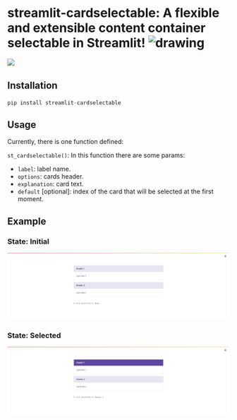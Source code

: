 # streamlit-cardselectable: A flexible and extensible content container selectable in Streamlit! <img src="https://streamlit.io/images/brand/streamlit-mark-color.png" alt="drawing" width="40"/>
<a href="https://github.com/Mathtzt/st_cardselectable"><img src="https://img.shields.io/badge/GitHub-100000?style=for-the-badge&logo=github&logoColor=white"></a>

## Installation

```python
pip install streamlit-cardselectable
```

## Usage

Currently, there is one function defined:

`st_cardselectable()`: In this function there are some params: 

* `label`: label name.
* `options`: cards header.
* `explanation`: card text.
* `default` [optional]: index of the card that will be selected at the first moment.

## Example

### State: Initial
<img src="https://github.com/Mathtzt/st_cardselectable/raw/master/example/cards_init.png" alt="state_initial" width="max_content"/>

### State: Selected
<img src="https://github.com/Mathtzt/st_cardselectable/raw/master/example/card_selected.png" alt="drawing" width="max_content"/>